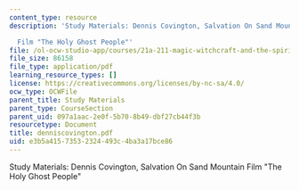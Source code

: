 ```yaml
---
content_type: resource
description: 'Study Materials: Dennis Covington, Salvation On Sand Mountain

  Film "The Holy Ghost People"'
file: /ol-ocw-studio-app/courses/21a-211-magic-witchcraft-and-the-spirit-world-fall-2003/e3b5a41573532324493c4ba3a17bce86_denniscovington.pdf
file_size: 86158
file_type: application/pdf
learning_resource_types: []
license: https://creativecommons.org/licenses/by-nc-sa/4.0/
ocw_type: OCWFile
parent_title: Study Materials
parent_type: CourseSection
parent_uid: 097a1aac-2e0f-5b70-8b49-dbf27cb44f3b
resourcetype: Document
title: denniscovington.pdf
uid: e3b5a415-7353-2324-493c-4ba3a17bce86
---
```

Study Materials: Dennis Covington, Salvation On Sand Mountain
Film "The Holy Ghost People"